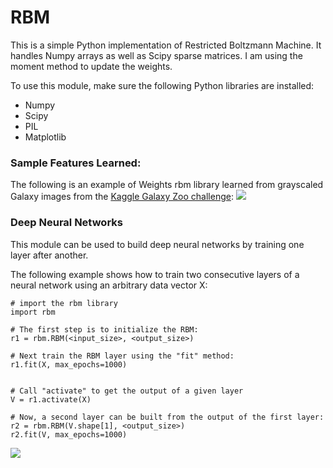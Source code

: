 RBM
===

This is a simple Python implementation of Restricted Boltzmann Machine. 
It handles Numpy arrays as well as Scipy sparse matrices. 
I am using the moment method to update the weights.

To use this module, make sure the following Python libraries are installed:
<ul>
    <li>Numpy</li>
    <li>Scipy</li>
    <li>PIL</li>
    <li>Matplotlib</li>
</ul> 
    
<h3>Sample Features Learned:</h3>
The following is an example of Weights rbm library learned from grayscaled Galaxy images from the <a href="http://www.kaggle.com/c/galaxy-zoo-the-galaxy-challenge">Kaggle Galaxy Zoo challenge</a>:

<img src="https://raw2.github.com/ramarlina/RBM/master/images/rbm_results_5000_784x322.png"/>

<h3>Deep Neural Networks</h3>
This module can be used to build deep neural networks by training one layer after another.

The following example shows how to train two consecutive layers of a neural network using an arbitrary data vector X:
    
    # import the rbm library
    import rbm
    
    # The first step is to initialize the RBM:
    r1 = rbm.RBM(<input_size>, <output_size>)
    
    # Next train the RBM layer using the "fit" method:
    r1.fit(X, max_epochs=1000)
    

    # Call "activate" to get the output of a given layer
    V = r1.activate(X)
    
    # Now, a second layer can be built from the output of the first layer:
    r2 = rbm.RBM(V.shape[1], <output_size>)
    r2.fit(V, max_epochs=1000)
    
<img src="https://docs.google.com/drawings/d/1judnrIeLx5cz6P4sGIwDPRKqL1-lCvFFQyExAkAXlf8/pub?w=480&amp;h=360">


